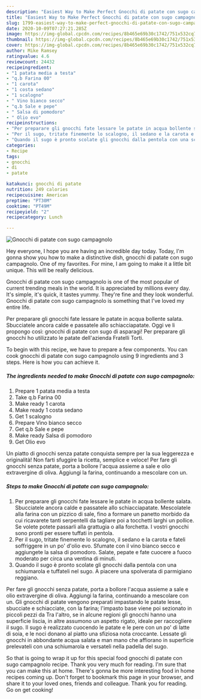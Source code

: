 ```yaml
---
description: "Easiest Way to Make Perfect Gnocchi di patate con sugo campagnolo"
title: "Easiest Way to Make Perfect Gnocchi di patate con sugo campagnolo"
slug: 1799-easiest-way-to-make-perfect-gnocchi-di-patate-con-sugo-campagnolo
date: 2020-10-09T07:27:21.285Z
image: https://img-global.cpcdn.com/recipes/8b465e69b30c1742/751x532cq70/gnocchi-di-patate-con-sugo-campagnolo-recipe-main-photo.jpg
thumbnail: https://img-global.cpcdn.com/recipes/8b465e69b30c1742/751x532cq70/gnocchi-di-patate-con-sugo-campagnolo-recipe-main-photo.jpg
cover: https://img-global.cpcdn.com/recipes/8b465e69b30c1742/751x532cq70/gnocchi-di-patate-con-sugo-campagnolo-recipe-main-photo.jpg
author: Mike Ramsey
ratingvalue: 4.6
reviewcount: 24432
recipeingredient:
- "1 patata media a testa"
- "q.b Farina 00"
- "1 carota"
- "1 costa sedano"
- "1 scalogno"
- " Vino bianco secco"
- "q.b Sale e pepe"
- " Salsa di pomodoro"
- " Olio evo"
recipeinstructions:
- "Per preparare gli gnocchi fate lessare le patate in acqua bollente salata. Sbucciatele ancora calde e passatele allo schiacciapatate. Mescolatele alla farina con un pizzico di sale, fino a formare un panetto morbido da cui ricavarete tanti serpentelli da tagliare poi a tocchetti larghi un pollice. Se volete potete passarli alla grattugia o alla forchetta. I vostri gnocchi sono pronti per essere tuffati in pentola."
- "Per il sugo, tritate finemente lo scalogno, il sedano e la carota e fateli soffriggere in un po&#39; d&#39;olio evo. Sfumate con il vino bianco secco e aggiungete la salsa di pomodoro. Salate, pepate e fate cuocere a fuoco moderato per circa una ventina di minuti."
- "Quando il sugo è pronto scolate gli gnocchi dalla pentola con una schiumarola e tuffateli nel sugo. A piacere una spolverata di parmigiano reggiano."
categories:
- Recipe
tags:
- gnocchi
- di
- patate

katakunci: gnocchi di patate 
nutrition: 249 calories
recipecuisine: American
preptime: "PT30M"
cooktime: "PT49M"
recipeyield: "2"
recipecategory: Lunch

---
```



![Gnocchi di patate con sugo campagnolo](https://img-global.cpcdn.com/recipes/8b465e69b30c1742/751x532cq70/gnocchi-di-patate-con-sugo-campagnolo-recipe-main-photo.jpg)

Hey everyone, I hope you are having an incredible day today. Today, I'm gonna show you how to make a distinctive dish, gnocchi di patate con sugo campagnolo. One of my favorites. For mine, I am going to make it a little bit unique. This will be really delicious.

Gnocchi di patate con sugo campagnolo is one of the most popular of current trending meals in the world. It is appreciated by millions every day. It's simple, it's quick, it tastes yummy. They're fine and they look wonderful. Gnocchi di patate con sugo campagnolo is something that I've loved my entire life.

Per preparare gli gnocchi fate lessare le patate in acqua bollente salata. Sbucciatele ancora calde e passatele allo schiacciapatate. Oggi ve li propongo così: gnocchi di patate con sugo di asparagi! Per preparare gli gnocchi ho utilizzato le patate dell&#39;azienda Fratelli Torti.


To begin with this recipe, we have to prepare a few components. You can cook gnocchi di patate con sugo campagnolo using 9 ingredients and 3 steps. Here is how you can achieve it.

<!--inarticleads1-->

##### The ingredients needed to make Gnocchi di patate con sugo campagnolo:

1. Prepare 1 patata media a testa
1. Take q.b Farina 00
1. Make ready 1 carota
1. Make ready 1 costa sedano
1. Get 1 scalogno
1. Prepare  Vino bianco secco
1. Get q.b Sale e pepe
1. Make ready  Salsa di pomodoro
1. Get  Olio evo


Un piatto di gnocchi senza patate conquista sempre per la sua leggerezza e originalità! Non farti sfuggire la ricetta, semplice e veloce! Per fare gli gnocchi senza patate, porta a bollore l&#39;acqua assieme a sale e olio extravergine di oliva. Aggiungi la farina, continuando a mescolare con un. 

<!--inarticleads2-->

##### Steps to make Gnocchi di patate con sugo campagnolo:

1. Per preparare gli gnocchi fate lessare le patate in acqua bollente salata. Sbucciatele ancora calde e passatele allo schiacciapatate. Mescolatele alla farina con un pizzico di sale, fino a formare un panetto morbido da cui ricavarete tanti serpentelli da tagliare poi a tocchetti larghi un pollice. Se volete potete passarli alla grattugia o alla forchetta. I vostri gnocchi sono pronti per essere tuffati in pentola.
1. Per il sugo, tritate finemente lo scalogno, il sedano e la carota e fateli soffriggere in un po&#39; d&#39;olio evo. Sfumate con il vino bianco secco e aggiungete la salsa di pomodoro. Salate, pepate e fate cuocere a fuoco moderato per circa una ventina di minuti.
1. Quando il sugo è pronto scolate gli gnocchi dalla pentola con una schiumarola e tuffateli nel sugo. A piacere una spolverata di parmigiano reggiano.


Per fare gli gnocchi senza patate, porta a bollore l&#39;acqua assieme a sale e olio extravergine di oliva. Aggiungi la farina, continuando a mescolare con un. Gli gnocchi di patate vengono preparati impastando le patate lesse, sbucciate e schiacciate, con la farina; l&#39;impasto base viene poi sezionato in piccoli pezzi da Tra l&#39;altro, se in alcune regioni gli gnocchi hanno una superficie liscia, in altre assumono un aspetto rigato, ideale per raccogliere il sugo. Il sugo è realizzato cuocendo le patate e le pere con un po&#39; di latte di soia, e le noci donano al piatto una sfiziosa nota croccante. Lessate gli gnocchi in abbondante acqua salata e man mano che affiorano in superficie prelevateli con una schiumarola e versateli nella padella del sugo. 

So that is going to wrap it up for this special food gnocchi di patate con sugo campagnolo recipe. Thank you very much for reading. I'm sure that you can make this at home. There's gonna be more interesting food in home recipes coming up. Don't forget to bookmark this page in your browser, and share it to your loved ones, friends and colleague. Thank you for reading. Go on get cooking!
